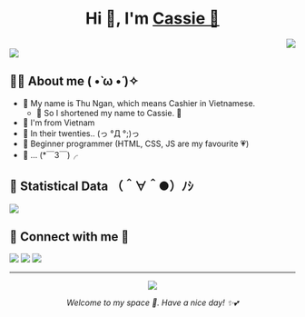 <h1 align="center">Hi 👋, I'm <a href="https://siehome.vercel.app" target="blank">
Cassie 🌹</a></h1>
<img align=right src="https://cdn.jsdelivr.net/gh/kawaiicassie/CDN/anime-typing.gif"><br>
<div align=left>
<a href="https://siehome.vercel.app" target="blank"><img src="https://readme-typing-svg.demolab.com?font=Patrick+Hand+SC&size=25&pause=1000&color=D973A4&width=435&lines=KawaiiCassie+%F0%9F%8C%B8;Bored+employee+by+day%2C+fangirl+by+night+%F0%9F%8D%91;Someone+who+is+new+to+HTML%2C+CSS%2C+JS%2C+PHP%2C...+%F0%9F%8C%BC"></a>
</div>

## 👩‍🌾 About me ( •̀ ω •́ )✧
- 🌼 My name is Thu Ngan, which means Cashier in Vietnamese.
  - 🤩 So I shortened my name to Cassie. 👏
- 💜 I'm from Vietnam
- 🌻 In their twenties.. (っ °Д °;)っ
- 🌷 Beginner programmer (HTML, CSS, JS are my favourite 💗)
- 🎐 ... (*￣3￣)╭

## 📝 Statistical Data （＾∀＾●）ﾉｼ
<a href="https://github.com/kawaiicassie" target="blank"><img src="https://github-readme-stats.vercel.app/api/top-langs?username=kawaiicassie&show_icons=true&locale=en&bg_color=282A36&text_color=F8F8F2&layout=compact"></a>

<h2>🎉 Connect with me 🤝</h2>
<a target="_blank" href="https://siehome.vercel.app"><img src="https://img.shields.io/badge/-Homepage-ff5e99?style=for-the-badge&logo=googlehome&logoColor=white"></img></a> <a target="_blank" href="https://kawaiicassie.github.io"><img src="https://img.shields.io/badge/-Blog-5ea6ff?style=for-the-badge&logo=blogger&logoColor=white"></img></a> <a target="_blank" href="mailto:lamngan1250@gmail.com"><img src="https://img.shields.io/badge/-Gmail-D14836?style=for-the-badge&logo=Gmail&logoColor=white"></img></a>

---
<div align=center>
<a href="https://kawaiicassie.github.io" target="blank"><img src="https://quotes-github-readme.vercel.app/api?type=horizontal&theme=dracula&quote=Tr%C6%B0%E1%BB%9Bc%20c%C6%A1n%20b%C3%A3o%20gi%C3%B4ng%20l%C3%A0%20m%E1%BB%99t%20b%E1%BA%A7u%20tr%E1%BB%9Di%20b%C3%ACnh%20y%C3%AAn"></a>
</div>

<i><p align="center">Welcome to my space 🎀. Have a nice day! ✨💕</p></i>
<!---
kawaiicassie/kawaiicassie is a ✨ special ✨ repository because its `README.md` (this file) appears on your GitHub profile.
You can click the Preview link to take a look at your changes.
--->
